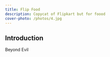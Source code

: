 ```yaml
---
title: Flip Food
description: Copycat of Flipkart but for foood
cover-photo: /photos/4.jpg
---
```


## Introduction

Beyond Evil
